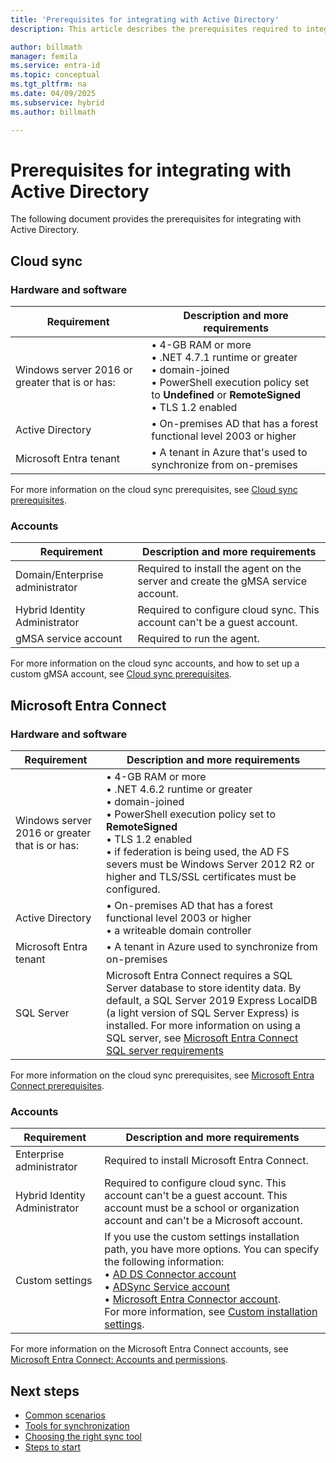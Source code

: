 ```yaml
---
title: 'Prerequisites for integrating with Active Directory'
description: This article describes the prerequisites required to integrate with Active Directory.

author: billmath
manager: femila
ms.service: entra-id
ms.topic: conceptual
ms.tgt_pltfrm: na
ms.date: 04/09/2025
ms.subservice: hybrid
ms.author: billmath

---
```


# Prerequisites for integrating with Active Directory
The following document provides the prerequisites for integrating with Active Directory.

## Cloud sync

### Hardware and software

|Requirement|Description and more requirements|
|-----|-----|
|Windows server 2016 or greater that is or has:|• 4-GB RAM or more</br>• .NET 4.7.1 runtime or greater</br>• domain-joined</br>• PowerShell execution policy set to **Undefined** or **RemoteSigned**</br>• TLS 1.2 enabled</br>|
|Active Directory|• On-premises AD that has a forest functional level 2003 or higher|
|Microsoft Entra tenant|• A tenant in Azure that's  used to synchronize from on-premises|

For more information on the cloud sync prerequisites, see [Cloud sync prerequisites](cloud-sync/how-to-prerequisites.md).

### Accounts

|Requirement|Description and more requirements|
|-----|-----|
|Domain/Enterprise administrator|Required to install the agent on the server and create the gMSA service account.|
|Hybrid Identity Administrator|Required to configure cloud sync. This account can't be a guest account.|
|gMSA service account|Required to run the agent.| 

For more information on the cloud sync accounts, and how to set up a custom gMSA account, see [Cloud sync prerequisites](cloud-sync/how-to-prerequisites.md).

<a name='azure-ad-connect'></a>

## Microsoft Entra Connect

### Hardware and software

|Requirement|Description and more requirements|
|-----|-----|
|Windows server 2016 or greater that is or has:|• 4-GB RAM or more</br>• .NET 4.6.2 runtime or greater</br>• domain-joined</br>• PowerShell execution policy set to **RemoteSigned**</br>• TLS 1.2 enabled</br>• if federation is being used, the AD FS severs must be Windows Server 2012 R2 or higher and TLS/SSL certificates must be configured.|
|Active Directory|• On-premises AD that has a forest functional level 2003 or higher</br>• a writeable domain controller|
|Microsoft Entra tenant|• A tenant in Azure used to synchronize from on-premises|
|SQL Server|Microsoft Entra Connect requires a SQL Server database to store identity data. By default, a SQL Server 2019 Express LocalDB (a light version of SQL Server Express) is installed. For more information on using a SQL server, see [Microsoft Entra Connect SQL server requirements](connect/how-to-connect-install-prerequisites.md#sql-server-used-by-azure-ad-connect)|


For more information on the cloud sync prerequisites, see [Microsoft Entra Connect prerequisites](connect/how-to-connect-install-prerequisites.md).

### Accounts

|Requirement|Description and more requirements|
|-----|-----|
|Enterprise administrator|Required to install Microsoft Entra Connect.|
|Hybrid Identity Administrator|Required to configure cloud sync.  This account can't be a guest account.  This account must be a school or organization account and can't be a Microsoft account.|
|Custom settings|If you use the custom settings installation path, you have more options. You can specify the following information:</br>• [AD DS Connector account](./connect/reference-connect-accounts-permissions.md)</br>• [ADSync Service account](./connect/reference-connect-accounts-permissions.md)</br>• [Microsoft Entra Connector account](./connect/reference-connect-accounts-permissions.md).  </br>For more information, see [Custom installation settings](./connect/reference-connect-accounts-permissions.md#custom-settings).|

For more information on the Microsoft Entra Connect accounts, see [Microsoft Entra Connect: Accounts and permissions](connect/reference-connect-accounts-permissions.md).

## Next steps
- [Common scenarios](common-scenarios.md)
- [Tools for synchronization](sync-tools.md)
- [Choosing the right sync tool](https://setup.microsoft.com/azure/add-or-sync-users-to-azure-ad)
- [Steps to start](get-started.md)

